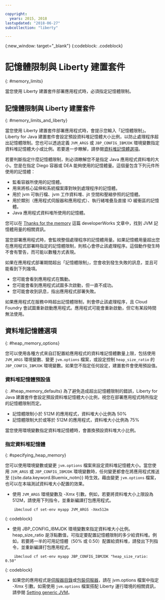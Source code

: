```yaml
---

copyright:
  years: 2015, 2018
lastupdated: "2018-06-27"
subcollection: "liberty"

---
```


{:new_window: target="_blank"}
{:codeblock: .codeblock}

# 記憶體限制與 Liberty 建置套件
{: #memory_limits}

當您使用 Liberty 建置套件部署應用程式時，必須指定記憶體限制。

## 記憶體限制與 Liberty 建置套件
{: #memory_limits_and_liberty}


當您使用 Liberty 建置套件部署應用程式時，會提示您輸入「記憶體限制」。Liberty for Java 建置套件會設定預設資料堆記憶體大小比例，以防止處理程序超出記憶體限制。您也可以透過定義 `JVM_ARGS` 或 `JBP_CONFIG_IBMJDK` 環境變數指定資料堆記憶體大小或比例。若要進一步瞭解，請參閱[資料堆記憶體選項](#heap_memory_options)。

若要判斷指定什麼記憶體限制，則必須瞭解您不是指定 Java 應用程式資料堆的大小。您是在指定 Diego 容器或 DEA 能夠使用的記憶體量。這個量包含下列元件所使用的記憶體：

* 監看容器所使用的記憶體。
* 用來將核心延伸和系統檔案庫對映到處理程序的記憶體。
* 用於 jvm 可執行檔、jvm 工作資料堆、jit 空間和壓縮參照的記憶體。
* 用於類別（應用程式伺服器和應用程式）、執行緒堆疊及直接 IO 緩衝區的記憶體。
* Java 應用程式資料堆所使用的記憶體。

您可以在 [Thanks for the memory](http://www.ibm.com/developerworks/library/j-nativememory-linux/) 這篇 developerWorks 文章中，找到 JVM 記憶體用量的相關資訊。

當您部署應用程式時，會監視整個處理程序的記憶體用量。如果記憶體用量超出您在應用程式部署時指定的記憶體限制，則核心會停止該處理程序。這個動作發生時不會有警告，而可能以數種方式表現。

 如果在應用程式部署期間超出「記憶體限制」，您會收到發生失敗的訊息，並且可能看到下列幾項。

  * 您可能會看到應用程式在飄動。
  * 您可能會看到應用程式試圖多次啟動，但一直不成功。
  * 您可能會收到訊息，指出應用程式部署失敗。

如果應用程式在服務中時超出記憶體限制，則會停止該處理程序，且 Cloud Foundry 會試圖重新啟動應用程式。應用程式可能會重新啟動，但它有某段時間無法使用。

## 資料堆記憶體選項
{: #heap_memory_options}

您可以使用各種方式來自訂配置給應用程式的資料堆記憶體數量上限，包括使用 `JVM_ARGS` 環境變數、變更 `jvm.options` 檔案，或設定控制 `heap_size_ratio` 的 `JBP_CONFIG_IBMJDK` 環境變數。如果您不指定任何設定，建置套件會使用預設值。

### 資料堆記憶體預設值
{: .#heap_memory_defaults}
為了避免造成超出記憶體限制的錯誤，Liberty for Java 建置套件會設定預設資料堆記憶體大小比例，視您在部署應用程式時所指定的記憶體限制而定。

* 記憶體限制小於 512M 的應用程式，資料堆大小比例為 50%
* 記憶體限制大於或等於 512M 的應用程式，資料堆大小比例為 75%

當您使用環境變數指定資料堆記憶體時，會置換預設資料堆大小比例。

### 指定資料堆記憶體
{: #specifying_heap_memory}

您可以使用環境變數或變更 `jvm.options` 檔案來設定資料堆記憶體大小。當您使用 `JVM_ARGS` 或 `JBP_CONFIG_IBMJDK` 環境變數時，任何變更都會在將應用程式推送至 {{site.data.keyword.Bluemix_notm}} 時生效。藉由變更 `jvm.options` 檔案，也可以在本端測試資料堆大小配置的效果。

* 使用 `JVM_ARGS` 環境變數及 -Xmx 引數。例如，若要將資料堆大小上限設為 512M，請使用下列指令，並重新編譯打包應用程式。

```
    ibmcloud cf set-env myapp JVM_ARGS -Xmx512m
```
{: codeblock}

* 使用 JBP_CONFIG_IBMJDK 環境變數來指定資料堆大小比例。heap_size_ratio 是浮點數值，可指定要配置記憶體限制的多少給資料堆。例如，若要將一半的可用記憶體（50% 或 0.50）配置給資料堆，請發出下列指令，並重新編譯打包應用程式。

```
    ibmcloud cf set-env myapp JBP_CONFIG_IBMJDK "heap_size_ratio: 0.50"
```
{: codeblock}

* 如果您的應用程式是[伺服器目錄](/docs/runtimes/liberty/optionsForPushing.html#server_directory)或[包裝伺服器](/docs/runtimes/liberty/optionsForPushing.html#packaged_server)，請在 jvm.options 檔案中指定 -Xmx 引數。如需使用 `jvm.options` 檔案搭配 Liberty 運行環境的相關資訊，請參閱 [Setting generic JVM](http://www-01.ibm.com/support/docview.wss?uid=swg21596474)。  
